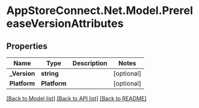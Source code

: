 # AppStoreConnect.Net.Model.PrereleaseVersionAttributes

## Properties

Name | Type | Description | Notes
------------ | ------------- | ------------- | -------------
**_Version** | **string** |  | [optional] 
**Platform** | **Platform** |  | [optional] 

[[Back to Model list]](../README.md#documentation-for-models) [[Back to API list]](../README.md#documentation-for-api-endpoints) [[Back to README]](../README.md)


